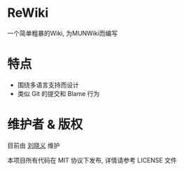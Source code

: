 # ReWiki
一个简单粗暴的Wiki, 为MUNWiki而编写

# 特点
- 围绕多语言支持而设计
- 类似 Git 的提交和 Blame 行为

# 维护者 & 版权
目前由 [刘晓义](https://github.com/CircuitCoder) 维护

本项目所有代码在 MIT 协议下发布, 详情请参考 LICENSE 文件